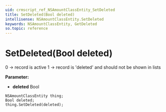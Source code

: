 ```yaml
---
uid: crmscript_ref_NSAmountClassEntity_SetDeleted
title: SetDeleted(Bool deleted)
intellisense: NSAmountClassEntity.SetDeleted
keywords: NSAmountClassEntity, GetDeleted
so.topic: reference
---
```


# SetDeleted(Bool deleted)

0 -> record is active 1 -> record is 'deleted' and should not be shown in lists

**Parameter:** 
* **deleted** Bool

```crmscript
NSAmountClassEntity thing;
Bool deleted;
thing.SetDeleted(deleted);
```

